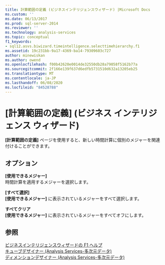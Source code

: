 ```yaml
---
title: 計算範囲の定義 (ビジネスインテリジェンスウィザード) |Microsoft Docs
ms.custom: ''
ms.date: 06/13/2017
ms.prod: sql-server-2014
ms.reviewer: ''
ms.technology: analysis-services
ms.topic: conceptual
f1_keywords:
- sql12.asvs.biwizard.timeintelligence.selecttimehierarchy.f1
ms.assetid: 19c231bb-9a17-4369-ba14-79309603c727
author: minewiskan
ms.author: owend
ms.openlocfilehash: f00b42620e0014de32550db28a79058f5162b77a
ms.sourcegitcommit: 2f166e139f637d6edfb5731510d632a13205eb25
ms.translationtype: MT
ms.contentlocale: ja-JP
ms.lasthandoff: 06/08/2020
ms.locfileid: "84528788"
---
```

# <a name="define-scope-of-calculations-business-intelligence-wizard"></a>[計算範囲の定義] (ビジネス インテリジェンス ウィザード)
  **[計算範囲の定義]** ページを使用すると、新しい時間計算に個別のメジャーを関連付けることができます。  
  
## <a name="options"></a>オプション  
 **[使用できるメジャー]**  
 時間計算を適用するメジャーを選択します。  
  
 **[すべて選択]**  
 **[使用できるメジャー]** に表示されているメジャーをすべて選択します。  
  
 **すべてクリア**  
 **[使用できるメジャー]** に表示されているメジャーをすべてオフにします。  
  
## <a name="see-also"></a>参照  
 [ビジネスインテリジェンスウィザードの F1 ヘルプ](business-intelligence-wizard-f1-help.md)   
 [キューブデザイナー &#40;Analysis Services-多次元データ&#41;](cube-designer-analysis-services-multidimensional-data.md)   
 [ディメンションデザイナー &#40;Analysis Services-多次元データ&#41;](dimension-designer-analysis-services-multidimensional-data.md)  
  
  
